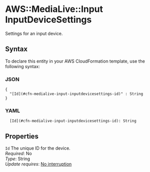 # AWS::MediaLive::Input InputDeviceSettings<a name="aws-properties-medialive-input-inputdevicesettings"></a>

Settings for an input device\.

## Syntax<a name="aws-properties-medialive-input-inputdevicesettings-syntax"></a>

To declare this entity in your AWS CloudFormation template, use the following syntax:

### JSON<a name="aws-properties-medialive-input-inputdevicesettings-syntax.json"></a>

```
{
  "[Id](#cfn-medialive-input-inputdevicesettings-id)" : String
}
```

### YAML<a name="aws-properties-medialive-input-inputdevicesettings-syntax.yaml"></a>

```
  [Id](#cfn-medialive-input-inputdevicesettings-id): String
```

## Properties<a name="aws-properties-medialive-input-inputdevicesettings-properties"></a>

`Id`  <a name="cfn-medialive-input-inputdevicesettings-id"></a>
The unique ID for the device\.  
*Required*: No  
*Type*: String  
*Update requires*: [No interruption](https://docs.aws.amazon.com/AWSCloudFormation/latest/UserGuide/using-cfn-updating-stacks-update-behaviors.html#update-no-interrupt)